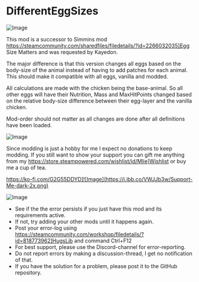 # DifferentEggSizes

![Image](https://i.imgur.com/buuPQel.png)

This mod is a successor to Simmins mod https://steamcommunity.com/sharedfiles/filedetails/?id=2266032035]Egg Size Matters and was requested by Kayedon.

The major difference is that this version changes all eggs based on the body-size of the animal instead of having to add patches for each animal. This should make it compatible with all eggs, vanilla and modded.

All calculations are made with the chicken being the base-animal. So all other eggs will have their Nutrition, Mass and MaxHitPoints changed based on the relative body-size difference between their egg-layer and the vanilla chicken.

Mod-order should not matter as all changes are done after all definitions have been loaded.
	

![Image](https://i.imgur.com/O0IIlYj.png)

Since modding is just a hobby for me I expect no donations to keep modding. If you still want to show your support you can gift me anything from my https://store.steampowered.com/wishlist/id/Mlie]Wishlist or buy me a cup of tea.

https://ko-fi.com/G2G55DDYD]![Image](https://i.ibb.co/VWJJb3w/Support-Me-dark-2x.png)


![Image](https://i.imgur.com/PwoNOj4.png)



-  See if the the error persists if you just have this mod and its requirements active.
-  If not, try adding your other mods until it happens again.
-  Post your error-log using https://steamcommunity.com/workshop/filedetails/?id=818773962]HugsLib and command Ctrl+F12
-  For best support, please use the Discord-channel for error-reporting.
-  Do not report errors by making a discussion-thread, I get no notification of that.
-  If you have the solution for a problem, please post it to the GitHub repository.


